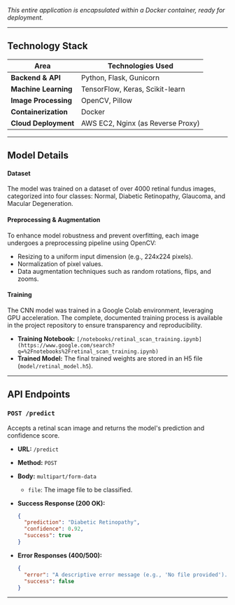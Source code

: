 _This entire application is encapsulated within a Docker container, ready for deployment._

---

## Technology Stack

| Area                 | Technologies Used                 |
| -------------------- | --------------------------------- |
| **Backend & API**    | Python, Flask, Gunicorn           |
| **Machine Learning** | TensorFlow, Keras, Scikit-learn   |
| **Image Processing** | OpenCV, Pillow                    |
| **Containerization** | Docker                            |
| **Cloud Deployment** | AWS EC2, Nginx (as Reverse Proxy) |

---

## Model Details

#### Dataset

The model was trained on a dataset of over 4000 retinal fundus images, categorized into four classes: Normal, Diabetic Retinopathy, Glaucoma, and Macular Degeneration.

#### Preprocessing & Augmentation

To enhance model robustness and prevent overfitting, each image undergoes a preprocessing pipeline using OpenCV:

- Resizing to a uniform input dimension (e.g., 224x224 pixels).
- Normalization of pixel values.
- Data augmentation techniques such as random rotations, flips, and zooms.

#### Training

The CNN model was trained in a Google Colab environment, leveraging GPU acceleration. The complete, documented training process is available in the project repository to ensure transparency and reproducibility.

- **Training Notebook:** `[/notebooks/retinal_scan_training.ipynb](https://www.google.com/search?q=%2Fnotebooks%2Fretinal_scan_training.ipynb)`
- **Trained Model:** The final trained weights are stored in an H5 file (`model/retinal_model.h5`).

---

## API Endpoints

### `POST /predict`

Accepts a retinal scan image and returns the model's prediction and confidence score.

- **URL:** `/predict`
- **Method:** `POST`
- **Body:** `multipart/form-data`

  - `file`: The image file to be classified.

- **Success Response (200 OK):**

  ```json
  {
    "prediction": "Diabetic Retinopathy",
    "confidence": 0.92,
    "success": true
  }
  ```

- **Error Responses (400/500):**
  ```json
  {
    "error": "A descriptive error message (e.g., 'No file provided').",
    "success": false
  }
  ```

---
